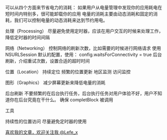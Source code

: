 可以从四个方面来节省电力的消耗：
如果用户从电量管理中发现你的应用耗电在短时间内特别多，很可能卸载你的应用
电量的消耗主要由动态消耗和固定的消耗，我们可以控制电量的动态消耗来达到节约用电。

处理（Processing）
尽量避免使用定时器，应该在用户交互的时候来处理工作，降低定时器的时间间隔


网络（Networking）
控制网络的刷新次数，比如需要的时候进行网络请求
使用 NSURLSession 默认的配置，使用：
config.waitsForConnectivity = true
后台刷新，介绍重试次数，设置合适的超时时间

位置（Location）
持续定位
频繁的位置更新
地区监测
访问监控


图形（Graphics）
减少屏幕更新来降低电量的消耗

后台刷新
不要频繁的在后台执行任务，后台执行任务对用户体验不好，用户不知道你在后台究竟在干什么。
确保 completBlock 被调用

工具

持续性的位置访问
尽量避免定时器的使用

[喜欢我的文章，欢迎关注我 @Lefe_x](http://www.weibo.com/5953150140/profile?rightmod=1&wvr=6&mod=personnumber&is_all=1)
